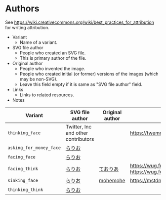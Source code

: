 # Authors

See <https://wiki.creativecommons.org/wiki/best_practices_for_attribution> for writing attribution.

* Variant
    + Name of a variant.
* SVG file author
    + People who created an SVG file.
    + This is primary author of the file.
* Original author
    + People who invented the image.
    + People who created initial (or former) versions of the images
      (which may be non-SVG).
    + Leave this field empty if it is same as "SVG file author" field.
* Links
    + Links to related resources.
* Notes

| Variant | SVG file author | Original author | Links | Notes |
|---------|-----------------|-----------------|-------|-------|
| `thinking_face` | Twitter, Inc and other contributors | | <https://twemoji.twitter.com/> | |
| `asking_for_money_face` | [らりお](https://mastodon.cardina1.red/@lo48576) | | | |
| `facing_face` | [らりお](https://mastodon.cardina1.red/@lo48576) | | | |
| `facing_think` | [らりお](https://mastodon.cardina1.red/@lo48576) | [ておりあ](https://wug.fun/@theoria) | <https://wug.fun/@theoria/102797827680416690>, <https://wug.fun/@theoria/104135573937266394> | |
| `sinking_face` | [らりお](https://mastodon.cardina1.red/@lo48576) | [mohemohe](https://mstdn.plusminus.io/@mohemohe) | <https://mstdn.plusminus.io/@mohemohe/104138670696463364> | |
| `thinking_think` | [らりお](https://mastodon.cardina1.red/@lo48576) | | | |

